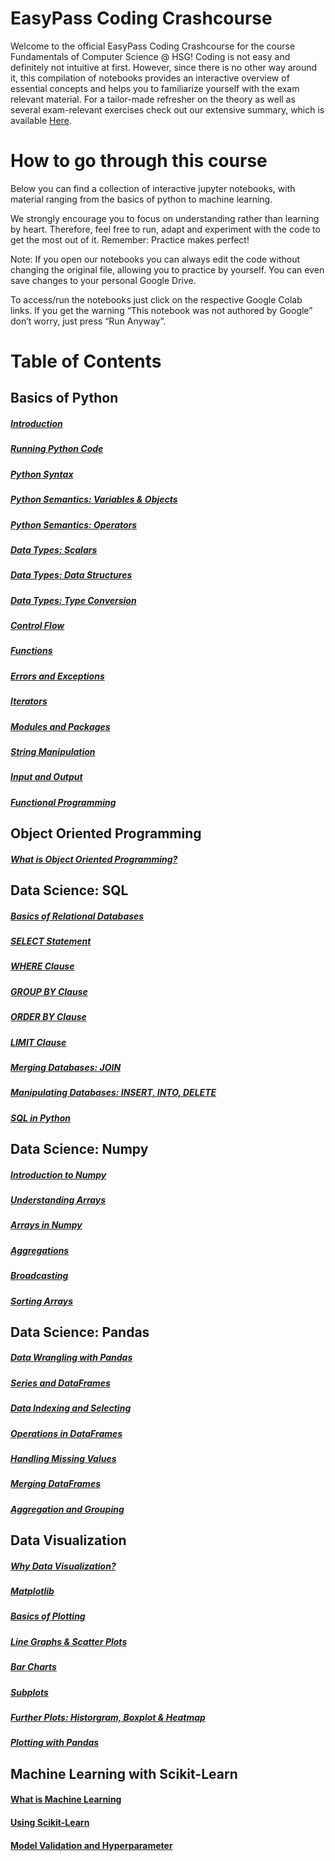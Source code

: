 # EasyPass Coding Crashcourse

Welcome to the official EasyPass Coding Crashcourse for the course Fundamentals of Computer Science @ HSG! Coding is not easy and definitely not intuitive at first. However, since there is no other way around it, this compilation of notebooks provides an interactive overview of essential concepts and helps you to familiarize yourself with the exam relevant material. For a tailor-made refresher on the theory as well as several exam-relevant exercises check out our extensive summary, which is available [Here](https://easypass-learning.ch/).



# How to go through this course
Below you can find a collection of interactive jupyter notebooks, with material ranging from the basics of python to machine learning.

We strongly encourage you to focus on understanding rather than learning by heart. Therefore, feel free to run, adapt and experiment with the code to get the most out of it. Remember: Practice makes perfect!

Note: If you open our notebooks you can always edit the code without changing the original file, allowing you to practice by yourself. You can even save changes to your personal Google Drive.

To access/run the notebooks just click on the respective Google Colab links. If you get the warning “This notebook was not authored by Google” don’t worry, just press “Run Anyway”.


# Table of Contents
## Basics of Python
##### [Introduction](https://wahlerp.github.io/01_01_Introduction.html)
##### [Running Python Code](https://wahlerp.github.io/01_02_Running_Python_Code.html)
##### [Python Syntax](https://wahlerp.github.io/01_03_Basic_Python_Syntax.html)
##### [Python Semantics: Variables & Objects](https://wahlerp.github.io/01_04_Basic_Semantics_Variables.html)
##### [Python Semantics: Operators](https://wahlerp.github.io/01_05_Basic_Semantics_Operators.html)
##### [Data Types: Scalars](https://wahlerp.github.io/01_06_Built_In_Data_Types_Scalars.html)
##### [Data Types: Data Structures](https://wahlerp.github.io/01_07_Built_In_Data_Types_Data_Structures.html)
##### [Data Types: Type Conversion](https://wahlerp.github.io/01_08_Built_In_Data_Types_Type_Conversion.html)
##### [Control Flow](https://wahlerp.github.io/01_09_Control_flow_Statements.html)
##### [Functions](https://wahlerp.github.io/01_10_Functions.html)
##### [Errors and Exceptions](https://wahlerp.github.io/01_11_Errors_and_Exceptions.html)
##### [Iterators](https://wahlerp.github.io/01_12_Iterators.html)
##### [Modules and Packages](https://wahlerp.github.io/01_13_Modules_and_Packages.html)
##### [String Manipulation](https://wahlerp.github.io/01_14_String_Manipulation.html)
##### [Input and Output](https://wahlerp.github.io/01_15_Input_and_Output.html)
##### [Functional Programming](https://wahlerp.github.io/01_16_Functional_Programming.html)

## Object Oriented Programming
##### [What is Object Oriented Programming?](https://wahlerp.github.io/02_01_What_is_OOP.html)

## Data Science: SQL
##### [Basics of Relational Databases](https://wahlerp.github.io/03_01_SQL_Basics.html)
##### [SELECT Statement](https://wahlerp.github.io/03_02_SQL_Select.html)
##### [WHERE Clause](https://wahlerp.github.io/03_03_Where_Clause.html)
##### [GROUP BY Clause](https://wahlerp.github.io/03_04_GroupBy_Clause.html)
##### [ORDER BY Clause](https://wahlerp.github.io/03_05_Order_By_Clause.html)
##### [LIMIT Clause](https://wahlerp.github.io/03_06_Limit_Clause.html)
##### [Merging Databases: JOIN](https://wahlerp.github.io/03_07_Merging_Databases.html)
##### [Manipulating Databases: INSERT, INTO, DELETE](https://wahlerp.github.io/03_08_Manipulating_Databases.html)
##### [SQL in Python](https://wahlerp.github.io/03_09_SQL_in_Python.html)

## Data Science: Numpy
##### [Introduction to Numpy](https://wahlerp.github.io/04_01_Introduction_to_Numpy.html)
##### [Understanding Arrays](https://wahlerp.github.io/04_02_Understanding_Arrays.html)
##### [Arrays in Numpy](https://wahlerp.github.io/04_03_Arrays__in_Numpy.html)
##### [Aggregations](https://wahlerp.github.io/04_04_Aggregations.html)
##### [Broadcasting](https://wahlerp.github.io/04_05_Broadcasting.html)
##### [Sorting Arrays](https://wahlerp.github.io/04_06_Sorting_Arrays.html)

## Data Science: Pandas
##### [Data Wrangling with Pandas](https://wahlerp.github.io/05_01_Data_Wrangling_With_Pandas.html)
##### [Series and DataFrames](https://wahlerp.github.io/05_02_Introduction_to_Series_and_DataFrames.html)
##### [Data Indexing and Selecting](https://wahlerp.github.io/05_03_Data_Indexing_and_Selecting.html)
##### [Operations in DataFrames](https://wahlerp.github.io/05_04_Operations_in_Dataframes.html)
##### [Handling Missing Values](https://wahlerp.github.io/05_05_Handling_Missing_Values.html)
##### [Merging DataFrames](https://wahlerp.github.io/05_06_Merging_DataFrames.html)
##### [Aggregation and Grouping](https://wahlerp.github.io/05_07_Aggregation_and_Grouping.html)

## Data Visualization
##### [Why Data Visualization?](https://wahlerp.github.io/06_01_Data_Visualization.html)
##### [Matplotlib](https://wahlerp.github.io/06_02_Matplotlib.html)
##### [Basics of Plotting](https://wahlerp.github.io/06_03_Basics_of_Plotting.html)
##### [Line Graphs & Scatter Plots](https://wahlerp.github.io/06_04_Line_Scatter_Plots.html)
##### [Bar Charts](https://wahlerp.github.io/06_05_Bar_Charts.html)
##### [Subplots](https://wahlerp.github.io/06_06_Subplots.html)
##### [Further Plots: Historgram, Boxplot & Heatmap](https://wahlerp.github.io/06_07_Historgrams_Boxplot_Heatmap.html)
##### [Plotting with Pandas](https://wahlerp.github.io/06_08_Plotting_with_Pandas.html)

## Machine Learning with Scikit-Learn
#### [What is Machine Learning](https://wahlerp.github.io/07_01_Machine_Learning.html)
#### [Using Scikit-Learn](https://wahlerp.github.io/07_02_MachineLearning_Scikit_Learnt.html)
#### [Model Validation and Hyperparameter](https://wahlerp.github.io/07_03_Model_Validation.html)

